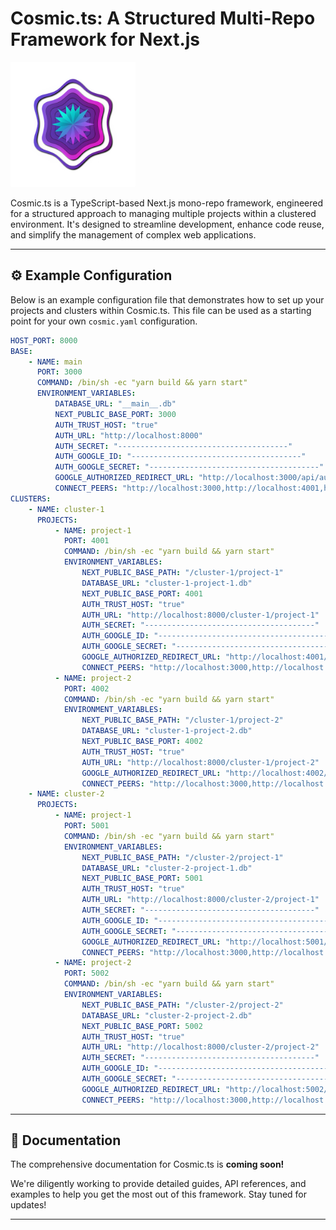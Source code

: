 # Cosmic.ts: A Structured Multi-Repo Framework for Next.js

<p align="left">
  <img src="logo.png" alt="Cosmic.ts Logo" width="200"/>
</p>

Cosmic.ts is a TypeScript-based Next.js mono-repo framework, engineered for a structured approach to managing multiple projects within a clustered environment. It's designed to streamline development,
enhance code reuse, and simplify the management of complex web applications.

---

## ⚙️ Example Configuration

Below is an example configuration file that demonstrates how to set up your projects and clusters within Cosmic.ts. This file can be used as a starting point for your own `cosmic.yaml` configuration.

```yaml
HOST_PORT: 8000
BASE:
    - NAME: main
      PORT: 3000
      COMMAND: /bin/sh -ec "yarn build && yarn start"
      ENVIRONMENT_VARIABLES:
          DATABASE_URL: "__main__.db"
          NEXT_PUBLIC_BASE_PORT: 3000
          AUTH_TRUST_HOST: "true"
          AUTH_URL: "http://localhost:8000"
          AUTH_SECRET: "--------------------------------------"
          AUTH_GOOGLE_ID: "--------------------------------------"
          AUTH_GOOGLE_SECRET: "--------------------------------------"
          GOOGLE_AUTHORIZED_REDIRECT_URL: "http://localhost:3000/api/auth/callback/google"
          CONNECT_PEERS: "http://localhost:3000,http://localhost:4001,http://localhost:4002,http://localhost:5001,http://localhost:5002"
CLUSTERS:
    - NAME: cluster-1
      PROJECTS:
          - NAME: project-1
            PORT: 4001
            COMMAND: /bin/sh -ec "yarn build && yarn start"
            ENVIRONMENT_VARIABLES:
                NEXT_PUBLIC_BASE_PATH: "/cluster-1/project-1"
                DATABASE_URL: "cluster-1-project-1.db"
                NEXT_PUBLIC_BASE_PORT: 4001
                AUTH_TRUST_HOST: "true"
                AUTH_URL: "http://localhost:8000/cluster-1/project-1"
                AUTH_SECRET: "--------------------------------------"
                AUTH_GOOGLE_ID: "--------------------------------------"
                AUTH_GOOGLE_SECRET: "--------------------------------------"
                GOOGLE_AUTHORIZED_REDIRECT_URL: "http://localhost:4001/cluster-1/project-1/api/auth/callback/google"
                CONNECT_PEERS: "http://localhost:3000,http://localhost:4001,http://localhost:4002,http://localhost:5001,http://localhost:5002"
          - NAME: project-2
            PORT: 4002
            COMMAND: /bin/sh -ec "yarn build && yarn start"
            ENVIRONMENT_VARIABLES:
                NEXT_PUBLIC_BASE_PATH: "/cluster-1/project-2"
                DATABASE_URL: "cluster-1-project-2.db"
                NEXT_PUBLIC_BASE_PORT: 4002
                AUTH_TRUST_HOST: "true"
                AUTH_URL: "http://localhost:8000/cluster-1/project-2"
                GOOGLE_AUTHORIZED_REDIRECT_URL: "http://localhost:4002/cluster-1/project-2/api/auth/callback/google"
                CONNECT_PEERS: "http://localhost:3000,http://localhost:4001,http://localhost:4002,http://localhost:5001,http://localhost:5002"
    - NAME: cluster-2
      PROJECTS:
          - NAME: project-1
            PORT: 5001
            COMMAND: /bin/sh -ec "yarn build && yarn start"
            ENVIRONMENT_VARIABLES:
                NEXT_PUBLIC_BASE_PATH: "/cluster-2/project-1"
                DATABASE_URL: "cluster-2-project-1.db"
                NEXT_PUBLIC_BASE_PORT: 5001
                AUTH_TRUST_HOST: "true"
                AUTH_URL: "http://localhost:8000/cluster-2/project-1"
                AUTH_SECRET: "--------------------------------------"
                AUTH_GOOGLE_ID: "--------------------------------------"
                AUTH_GOOGLE_SECRET: "--------------------------------------"
                GOOGLE_AUTHORIZED_REDIRECT_URL: "http://localhost:5001/cluster-2/project-1/api/auth/callback/google"
                CONNECT_PEERS: "http://localhost:3000,http://localhost:4001,http://localhost:4002,http://localhost:5001,http://localhost:5002"
          - NAME: project-2
            PORT: 5002
            COMMAND: /bin/sh -ec "yarn build && yarn start"
            ENVIRONMENT_VARIABLES:
                NEXT_PUBLIC_BASE_PATH: "/cluster-2/project-2"
                DATABASE_URL: "cluster-2-project-2.db"
                NEXT_PUBLIC_BASE_PORT: 5002
                AUTH_TRUST_HOST: "true"
                AUTH_URL: "http://localhost:8000/cluster-2/project-2"
                AUTH_SECRET: "--------------------------------------"
                AUTH_GOOGLE_ID: "--------------------------------------"
                AUTH_GOOGLE_SECRET: "--------------------------------------"
                GOOGLE_AUTHORIZED_REDIRECT_URL: "http://localhost:5002/cluster-2/project-2/api/auth/callback/google"
                CONNECT_PEERS: "http://localhost:3000,http://localhost:4001,http://localhost:4002,http://localhost:5001,http://localhost:5002"
```

---

## 📖 Documentation

The comprehensive documentation for Cosmic.ts is **coming soon!**

We're diligently working to provide detailed guides, API references, and examples to help you get the most out of this framework. Stay tuned for updates!

---
